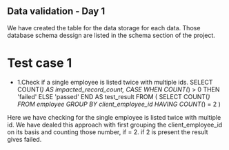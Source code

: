 ## Data validation - Day 1
 We have created the table for the data storage for each data. Those database schema dessign are listed in the schema section of the project.

# Test case 1
 - 1.Check if a single employee is listed twice with multiple ids.
 SELECT
  COUNT(*) AS impacted_record_count,
  CASE
    WHEN COUNT(*) > 0 THEN 'failed'
    ELSE 'passed'
  END AS test_result
FROM (
  SELECT COUNT(*)
  FROM employee
  GROUP BY client_employee_id
  HAVING COUNT(*) = 2
)

Here we have checking for the single employee is listed twice with multiple id. We have dealed this approach with first grouping the client_employee_id on its basis and counting those number, if = 2. if 2 is present the result gives failed.
